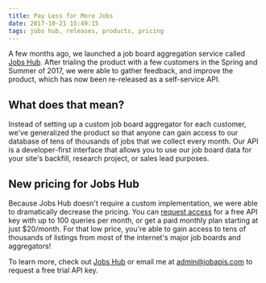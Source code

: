 ```yaml
---
title: Pay Less for More Jobs
date: 2017-10-21 15:49:15
tags: jobs hub, releases, products, pricing
---
```


A few months ago, we launched a job board aggregation service called [Jobs Hub](/hub/). After trialing the product with a few customers in the Spring and Summer of 2017, we were able to gather feedback, and improve the product, which has now been re-released as a self-service API.

## What does that mean?

Instead of setting up a custom job board aggregator for each customer, we've generalized the product so that anyone can gain access to our database of tens of thousands of jobs that we collect every month. Our API is a developer-first interface that allows you to use our job board data for your site's backfill, research project, or sales lead purposes.

## New pricing for Jobs Hub

Because Jobs Hub doesn't require a custom implementation, we were able to dramatically decrease the pricing. You can [request access](/hub/) for a free API key with up to 100 queries per month, or get a paid monthly plan starting at just $20/month. For that low price, you're able to gain access to tens of thousands of listings from most of the internet's major job boards and aggregators!

To learn more, check out [Jobs Hub](/hub/) or email me at [admin@jobapis.com](mailto:admin@jobapis.com) to request a free trial API key.
